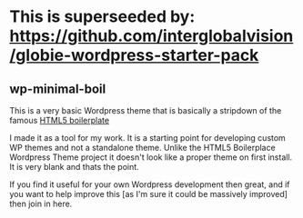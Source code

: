 # This is superseeded by: https://github.com/interglobalvision/globie-wordpress-starter-pack

wp-minimal-boil
---------------

This is a very basic Wordpress theme that is basically a stripdown of the famous [HTML5 boilerplate](http://http://html5boilerplate.com/)

I made it as a tool for my work. It is a starting point for developing custom WP themes and not a standalone theme. Unlike the HTML5 Boilerplace Wordpress Theme project it doesn't look like a proper theme on first install. It is very blank and thats the point.

If you find it useful for your own Wordpress development then great, and if you want to help improve this [as I'm sure it could be massively improved] then join in here.
